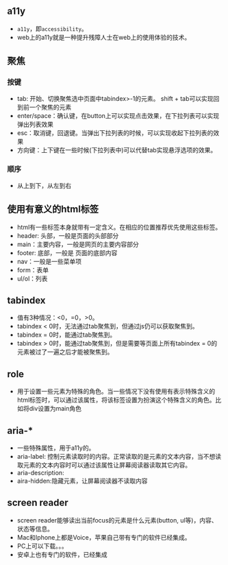 ## a11y
- `a11y`，即`accessibility`。
- web上的a11y就是一种提升残障人士在web上的使用体验的技术。
  
## 聚焦
### 按键
- tab: 开始、切换聚焦选中页面中tabindex>-1的元素。 shift + tab可以实现回到前一个聚焦的元素
- enter/space：确认键，在button上可以实现点击效果，在下拉列表可以实现弹出列表效果
- esc：取消键，回退键。当弹出下拉列表的时候，可以实现收起下拉列表的效果
- 方向键：上下键在一些时候(下拉列表中)可以代替tab实现悬浮选项的效果。

### 顺序
- 从上到下，从左到右

## 使用有意义的html标签
- html有一些标签本身就带有一定含义。在相应的位置推荐优先使用这些标签。
- header: 头部，一般是页面的头部部分
- main：主要内容，一般是网页的主要内容部分
- footer: 底部，一般是 页面的底部内容
- nav：一般是一些菜单项
- form：表单
- ul/ol：列表

## tabindex
- 值有3种情况：<0，=0，>0。
- tabindex < 0时，无法通过tab聚焦到，但通过js仍可以获取聚焦到。
- tabindex = 0时，能通过tab聚焦到。
- tabindex > 0时，能通过tab聚焦到，但是需要等页面上所有tabindex = 0的元素被过了一遍之后才能被聚焦到。

## role
- 用于设置一些元素为特殊的角色。当一些情况下没有使用有表示特殊含义的html标签时，可以通过该属性，将该标签设置为扮演这个特殊含义的角色。比如将div设置为main角色

## aria-*
- 一些特殊属性，用于a11y的。
- aria-label: 控制元素读取时的内容。正常读取的是元素的文本内容，当不想读取元素的文本内容时可以通过该属性让屏幕阅读器读取其它内容。
- aria-description:
- aira-hidden:隐藏元素，让屏幕阅读器不读取内容

## screen reader
- screen reader能够读出当前focus的元素是什么元素(button, ul等)，内容、状态等信息。
- Mac和Iphone上都是Voice，苹果自己带有专门的软件已经集成。
- PC上可以下载。。。
- 安卓上也有专门的软件，已经集成